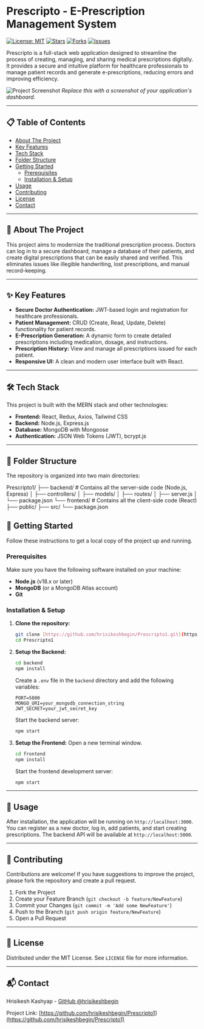 # Prescripto - E-Prescription Management System

[![License: MIT](https://img.shields.io/badge/License-MIT-blue.svg)](https://opensource.org/licenses/MIT)
[![Stars](https://img.shields.io/github/stars/hrisikeshbegin/Prescripto1.svg)](https://github.com/hrisikeshbegin/Prescripto1/stargazers)
[![Forks](https://img.shields.io/github/forks/hrisikeshbegin/Prescripto1.svg)](https://github.com/hrisikeshbegin/Prescripto1/network/members)
[![Issues](https://img.shields.io/github/issues/hrisikeshbegin/Prescripto1.svg)](https://github.com/hrisikeshbegin/Prescripto1/issues)

Prescripto is a full-stack web application designed to streamline the process of creating, managing, and sharing medical prescriptions digitally. It provides a secure and intuitive platform for healthcare professionals to manage patient records and generate e-prescriptions, reducing errors and improving efficiency.

![Project Screenshot](<img width="1908" height="969" alt="Screenshot 2025-10-09 133050" src="https://github.com/user-attachments/assets/4f79f5cc-c1b2-4706-b1a9-3ecc7bd90bb1" />
)
*Replace this with a screenshot of your application's dashboard.*

---

## 📋 Table of Contents

- [About The Project](#about-the-project)
- [Key Features](#key-features)
- [Tech Stack](#tech-stack)
- [Folder Structure](#folder-structure)
- [Getting Started](#getting-started)
  - [Prerequisites](#prerequisites)
  - [Installation & Setup](#installation--setup)
- [Usage](#usage)
- [Contributing](#contributing)
- [License](#license)
- [Contact](#contact)

---

## 🌟 About The Project

This project aims to modernize the traditional prescription process. Doctors can log in to a secure dashboard, manage a database of their patients, and create digital prescriptions that can be easily shared and verified. This eliminates issues like illegible handwriting, lost prescriptions, and manual record-keeping.

---

## ✨ Key Features

- **Secure Doctor Authentication:** JWT-based login and registration for healthcare professionals.
- **Patient Management:** CRUD (Create, Read, Update, Delete) functionality for patient records.
- **E-Prescription Generation:** A dynamic form to create detailed prescriptions including medication, dosage, and instructions.
- **Prescription History:** View and manage all prescriptions issued for each patient.
- **Responsive UI:** A clean and modern user interface built with React.

---

## 🛠️ Tech Stack

This project is built with the MERN stack and other technologies:

* **Frontend:** React, Redux, Axios, Tailwind CSS
* **Backend:** Node.js, Express.js
* **Database:** MongoDB with Mongoose
* **Authentication:** JSON Web Tokens (JWT), bcrypt.js

---

## 📂 Folder Structure

The repository is organized into two main directories:

Prescripto1/
├── backend/        # Contains all the server-side code (Node.js, Express)
│   ├── controllers/
│   ├── models/
│   ├── routes/
│   ├── server.js
│   └── package.json
└── frontend/       # Contains all the client-side code (React)
├── public/
├── src/
└── package.json


## 🚀 Getting Started

Follow these instructions to get a local copy of the project up and running.

### Prerequisites

Make sure you have the following software installed on your machine:
* **Node.js** (v18.x or later)
* **MongoDB** (or a MongoDB Atlas account)
* **Git**

### Installation & Setup

1.  **Clone the repository:**
    ```sh
    git clone [https://github.com/hrisikeshbegin/Prescripto1.git](https://github.com/hrisikeshbegin/Prescripto1.git)
    cd Prescripto1
    ```

2.  **Setup the Backend:**
    ```sh
    cd backend
    npm install
    ```
    Create a `.env` file in the `backend` directory and add the following variables:
    ```
    PORT=5000
    MONGO_URI=your_mongodb_connection_string
    JWT_SECRET=your_jwt_secret_key
    ```
    Start the backend server:
    ```sh
    npm start
    ```

3.  **Setup the Frontend:**
    Open a new terminal window.
    ```sh
    cd frontend
    npm install
    ```
    Start the frontend development server:
    ```sh
    npm start
    ```

---

## 📖 Usage

After installation, the application will be running on `http://localhost:3000`. You can register as a new doctor, log in, add patients, and start creating prescriptions. The backend API will be available at `http://localhost:5000`.

---

## 🤝 Contributing

Contributions are welcome! If you have suggestions to improve the project, please fork the repository and create a pull request.

1.  Fork the Project
2.  Create your Feature Branch (`git checkout -b feature/NewFeature`)
3.  Commit your Changes (`git commit -m 'Add some NewFeature'`)
4.  Push to the Branch (`git push origin feature/NewFeature`)
5.  Open a Pull Request

---

## 📄 License

Distributed under the MIT License. See `LICENSE` file for more information.

---

## 📬 Contact

Hrisikesh Kashyap - [GitHub @hrisikeshbegin](https://github.com/hrisikeshbegin)

Project Link: [https://github.com/hrisikeshbegin/Prescripto1](https://github.com/hrisikeshbegin/Prescripto1)
